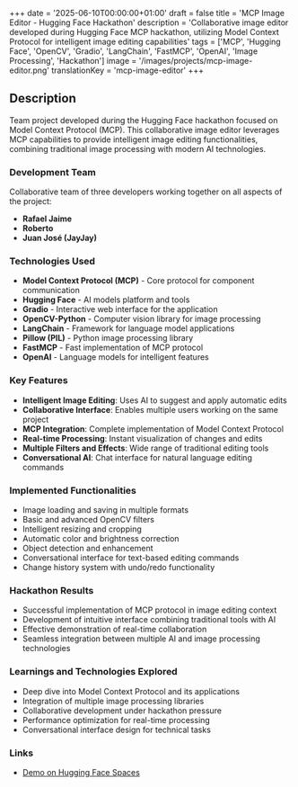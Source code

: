 +++
date = '2025-06-10T00:00:00+01:00'
draft = false
title = 'MCP Image Editor - Hugging Face Hackathon'
description = 'Collaborative image editor developed during Hugging Face MCP hackathon, utilizing Model Context Protocol for intelligent image editing capabilities'
tags = ['MCP', 'Hugging Face', 'OpenCV', 'Gradio', 'LangChain', 'FastMCP', 'OpenAI', 'Image Processing', 'Hackathon']
image = '/images/projects/mcp-image-editor.png'
translationKey = 'mcp-image-editor'
+++

## Description

Team project developed during the Hugging Face hackathon focused on Model Context Protocol (MCP). This collaborative image editor leverages MCP capabilities to provide intelligent image editing functionalities, combining traditional image processing with modern AI technologies.

### Development Team

Collaborative team of three developers working together on all aspects of the project:
- **Rafael Jaime**
- **Roberto** 
- **Juan José (JayJay)**

### Technologies Used

- **Model Context Protocol (MCP)** - Core protocol for component communication
- **Hugging Face** - AI models platform and tools
- **Gradio** - Interactive web interface for the application
- **OpenCV-Python** - Computer vision library for image processing
- **LangChain** - Framework for language model applications
- **Pillow (PIL)** - Python image processing library
- **FastMCP** - Fast implementation of MCP protocol
- **OpenAI** - Language models for intelligent features

### Key Features

- **Intelligent Image Editing**: Uses AI to suggest and apply automatic edits
- **Collaborative Interface**: Enables multiple users working on the same project
- **MCP Integration**: Complete implementation of Model Context Protocol
- **Real-time Processing**: Instant visualization of changes and edits
- **Multiple Filters and Effects**: Wide range of traditional editing tools
- **Conversational AI**: Chat interface for natural language editing commands

### Implemented Functionalities

- Image loading and saving in multiple formats
- Basic and advanced OpenCV filters
- Intelligent resizing and cropping
- Automatic color and brightness correction
- Object detection and enhancement
- Conversational interface for text-based editing commands
- Change history system with undo/redo functionality

### Hackathon Results

- Successful implementation of MCP protocol in image editing context
- Development of intuitive interface combining traditional tools with AI
- Effective demonstration of real-time collaboration
- Seamless integration between multiple AI and image processing technologies

### Learnings and Technologies Explored

- Deep dive into Model Context Protocol and its applications
- Integration of multiple image processing libraries
- Collaborative development under hackathon pressure
- Performance optimization for real-time processing
- Conversational interface design for technical tasks

### Links

- [Demo on Hugging Face Spaces](https://huggingface.co/spaces/AgentsGuards/image_utilities_mcp)
